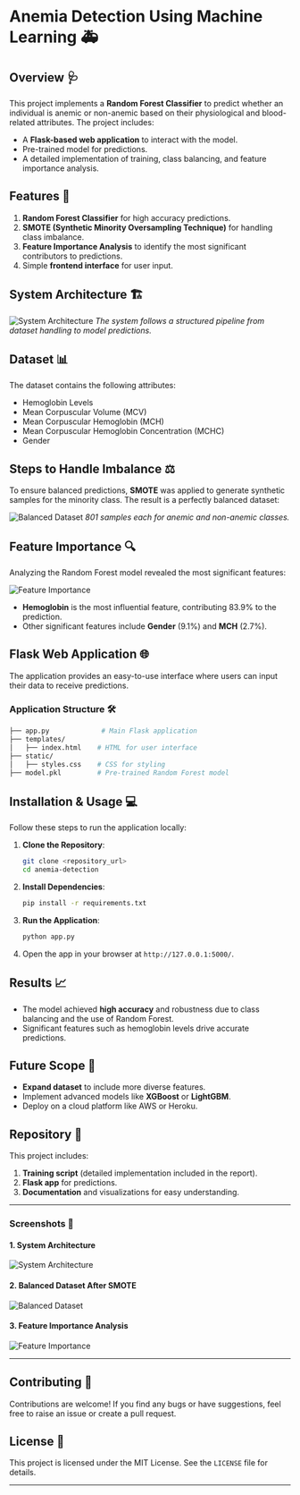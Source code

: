 # Anemia Detection Using Machine Learning 🚑

## Overview 🩺
This project implements a **Random Forest Classifier** to predict whether an individual is anemic or non-anemic based on their physiological and blood-related attributes. The project includes:

- A **Flask-based web application** to interact with the model.
- Pre-trained model for predictions.
- A detailed implementation of training, class balancing, and feature importance analysis.

## Features 🚀
1. **Random Forest Classifier** for high accuracy predictions.
2. **SMOTE (Synthetic Minority Oversampling Technique)** for handling class imbalance.
3. **Feature Importance Analysis** to identify the most significant contributors to predictions.
4. Simple **frontend interface** for user input.

## System Architecture 🏗️
![System Architecture](images/diagram-export-5-21-2024-4_49_14-PM.png)
*The system follows a structured pipeline from dataset handling to model predictions.*

## Dataset 📊
The dataset contains the following attributes:
- Hemoglobin Levels
- Mean Corpuscular Volume (MCV)
- Mean Corpuscular Hemoglobin (MCH)
- Mean Corpuscular Hemoglobin Concentration (MCHC)
- Gender

## Steps to Handle Imbalance ⚖️
To ensure balanced predictions, **SMOTE** was applied to generate synthetic samples for the minority class. The result is a perfectly balanced dataset:

![Balanced Dataset](images/After_SMOTE.png)
*801 samples each for anemic and non-anemic classes.*

## Feature Importance 🔍
Analyzing the Random Forest model revealed the most significant features:

![Feature Importance](images/Feature_importance.png)
- **Hemoglobin** is the most influential feature, contributing 83.9% to the prediction.
- Other significant features include **Gender** (9.1%) and **MCH** (2.7%).

## Flask Web Application 🌐
The application provides an easy-to-use interface where users can input their data to receive predictions.

### Application Structure 🛠️
```bash
├── app.py             # Main Flask application
├── templates/
│   ├── index.html    # HTML for user interface
├── static/
│   ├── styles.css    # CSS for styling
├── model.pkl         # Pre-trained Random Forest model
```

## Installation & Usage 💻
Follow these steps to run the application locally:

1. **Clone the Repository**:
   ```bash
   git clone <repository_url>
   cd anemia-detection
   ```

2. **Install Dependencies**:
   ```bash
   pip install -r requirements.txt
   ```

3. **Run the Application**:
   ```bash
   python app.py
   ```

4. Open the app in your browser at `http://127.0.0.1:5000/`.

## Results 📈
- The model achieved **high accuracy** and robustness due to class balancing and the use of Random Forest.
- Significant features such as hemoglobin levels drive accurate predictions.

## Future Scope 🔮
- **Expand dataset** to include more diverse features.
- Implement advanced models like **XGBoost** or **LightGBM**.
- Deploy on a cloud platform like AWS or Heroku.

## Repository 📂
This project includes:
1. **Training script** (detailed implementation included in the report).
2. **Flask app** for predictions.
3. **Documentation** and visualizations for easy understanding.

---
### Screenshots 📸
#### 1. System Architecture
![System Architecture](images/diagram-export-5-21-2024-4_49_14-PM.png)
#### 2. Balanced Dataset After SMOTE
![Balanced Dataset](images/After_SMOTE.png)
#### 3. Feature Importance Analysis
![Feature Importance](images/Feature_importance.png)

---

## Contributing 🤝
Contributions are welcome! If you find any bugs or have suggestions, feel free to raise an issue or create a pull request.

## License 📜
This project is licensed under the MIT License. See the `LICENSE` file for details.

---
